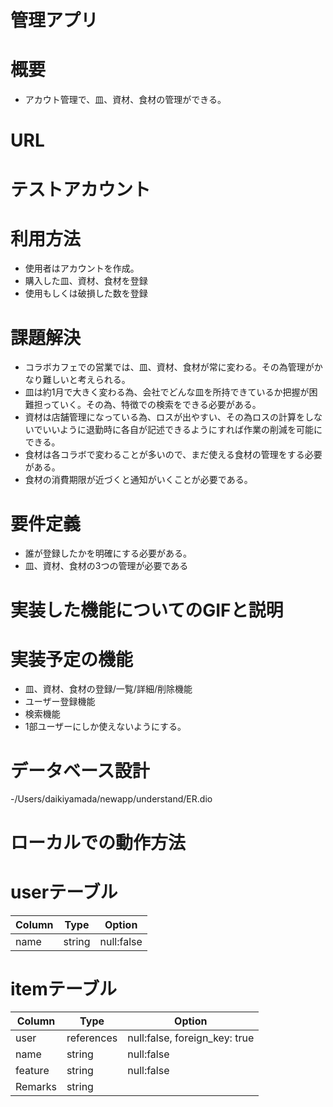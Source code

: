 # 管理アプリ

# 概要
- アカウト管理で、皿、資材、食材の管理ができる。
# URL

# テストアカウント

# 利用方法
- 使用者はアカウントを作成。
- 購入した皿、資材、食材を登録
- 使用もしくは破損した数を登録

# 課題解決
- コラボカフェでの営業では、皿、資材、食材が常に変わる。その為管理がかなり難しいと考えられる。
- 皿は約1月で大きく変わる為、会社でどんな皿を所持できているか把握が困難担っていく。その為、特徴での検索をできる必要がある。
- 資材は店舗管理になっている為、ロスが出やすい、その為ロスの計算をしないでいいように退勤時に各自が記述できるようにすれば作業の削減を可能にできる。
- 食材は各コラボで変わることが多いので、まだ使える食材の管理をする必要がある。
- 食材の消費期限が近づくと通知がいくことが必要である。

# 要件定義
- 誰が登録したかを明確にする必要がある。
- 皿、資材、食材の3つの管理が必要である

# 実装した機能についてのGIFと説明

# 実装予定の機能
- 皿、資材、食材の登録/一覧/詳細/削除機能
- ユーザー登録機能
- 検索機能
- 1部ユーザーにしか使えないようにする。

# データベース設計
-/Users/daikiyamada/newapp/understand/ER.dio
# ローカルでの動作方法


# userテーブル
| Column           | Type    | Option     |
|------------------|---------|------------|
| name             | string  | null:false |

# itemテーブル
| Column           | Type      | Option                         |
|----------------- | ---------- |------------------------------ |
| user             | references | null:false, foreign_key: true |
| name             | string     | null:false                    |
| feature          | string     | null:false                    |
| Remarks          | string     |                               |
